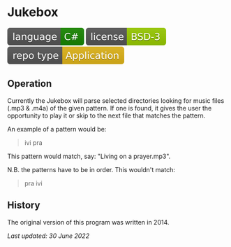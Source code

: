 # Jukebox

<a href="https://docs.microsoft.com/en-us/dotnet/csharp/"><img src="https://raw.githubusercontent.com/Wycott/RepositoryResources/main/Graphics/language-csharp.svg" title="Language C#" alt="Language C#"></a>
<a href="https://en.wikipedia.org/wiki/BSD_licenses#3-clause_license_(%22BSD_License_2.0%22,_%22Revised_BSD_License%22,_%22New_BSD_License%22,_or_%22Modified_BSD_License%22)"><img src="https://raw.githubusercontent.com/Wycott/RepositoryResources/main/Graphics/license-BSD--3-green.svg" title="BSD-3" alt="BSD-3"></a>
<a href="https://github.com/Wycott/RepositoryResources/blob/main/REPOTYPE.md"><img src="https://raw.githubusercontent.com/Wycott/RepositoryResources/main/Graphics/repo%20type-Application-yellow.svg" title="Application" alt="Application"></a>

## Operation

Currently the Jukebox will parse selected directories looking for music files (.mp3 & .m4a) of the given pattern. If one is found, it gives the user the opportunity to play it or skip to the next file that matches the pattern.

An example of a pattern would be:

>ivi pra

This pattern would match, say: "Living on a prayer.mp3".

N.B. the patterns have to be in order. This wouldn't match:

>pra ivi

## History

The original version of this program was written in 2014.

_Last updated: 30 June 2022_
